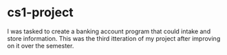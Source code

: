 # cs1-project

I was tasked to create a banking account program that could intake and store information.
This was the third itteration of my project after improving on it over the semester.
